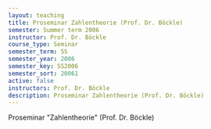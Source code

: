 ```yaml
---
layout: teaching
title: Proseminar Zahlentheorie (Prof. Dr. Böckle)
semester: Summer term 2006
instructor: Prof. Dr. Böckle
course_type: Seminar
semester_term: SS
semester_year: 2006
semester_key: SS2006
semester_sort: 20061
active: false
instructors: Prof. Dr. Böckle
description: Proseminar Zahlentheorie (Prof. Dr. Böckle)
---
```


Proseminar "Zahlentheorie" (Prof. Dr. Böckle)

